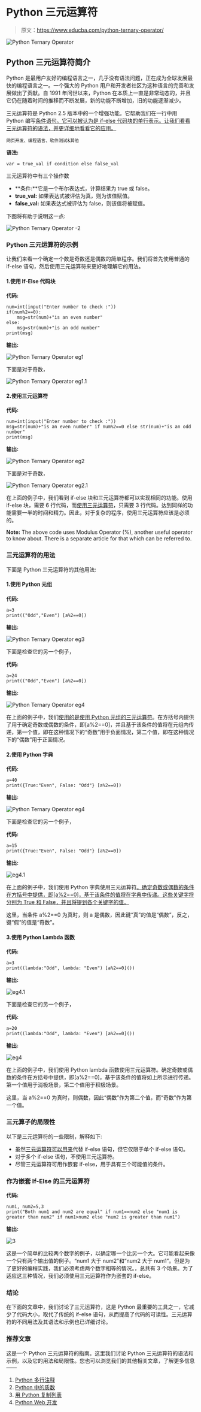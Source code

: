 # Python 三元运算符

> 原文：<https://www.educba.com/python-ternary-operator/>

![Python Ternary Operator](img/84b93369a74902c4ad3427e47d3c8814.png)



## Python 三元运算符简介

Python 是最用户友好的编程语言之一，几乎没有语法问题，正在成为全球发展最快的编程语言之一。一个强大的 Python 用户和开发者社区为这种语言的完善和发展做出了贡献。自 1991 年问世以来，Python 在本质上一直是非常动态的，并且它仍在随着时间的推移而不断发展，新的功能不断增加，旧的功能逐渐减少。

三元运算符是 Python 2.5 版本中的一个增强功能。它帮助我们在一行中用 Python 编写[条件语句。它可以被认为是 if-else 代码块的单行表示。让我们看看三元运算符的语法，并更详细地看看它的应用。](https://www.educba.com/conditional-statements-in-python/)

<small>网页开发、编程语言、软件测试&其他</small>

**语法:**

```
var = true_val if condition else false_val
```

三元运算符中有三个操作数

*   **条件:**它是一个布尔表达式，计算结果为 true 或 false。
*   **true_val:** 如果表达式被评估为真，则为该值赋值。
*   **false_val:** 如果表达式被评估为 false，则该值将被赋值。

下图将有助于说明这一点:

![Python Ternary Operator -2](img/c9e711eedb4d9232cdb1c20e6d29ae4e.png)



### Python 三元运算符的示例

让我们来看一个确定一个数是奇数还是偶数的简单程序。我们将首先使用普通的 if-else 语句，然后使用三元运算符来更好地理解它的用法。

#### 1.使用 If-Else 代码块

**代码:**

```
num=int(input("Enter number to check :"))
if(num%2==0):
    msg=str(num)+"is an even number"
else:
    msg=str(num)+"is an odd number"
print(msg)
```

**输出:**

![Python Ternary Operator eg1](img/e23813abd44201dbb65a8d18451a2720.png)



下面是对于奇数，

![Python Ternary Operator eg1.1](img/4a68e6e4972888a7a0e5bfe5b3a1002d.png)



#### 2.使用三元运算符

**代码:**

```
num=int(input("Enter number to check :"))
msg=str(num)+"is an even number" if num%2==0 else str(num)+"is an odd number"
print(msg)
```

**输出:**

![Python Ternary Operator eg2](img/437224729860412cc05739292b782f9d.png)



下面是对于奇数，

![Python Ternary Operator eg2.1](img/48b1f6d03d680592a9df42a815c0ade5.png)



在上面的例子中，我们看到 if-else 块和三元运算符都可以实现相同的功能。使用 if-else 块，需要 6 行代码，而[使用三元运算符](https://www.educba.com/ternary-operator-in-php/)，只需要 3 行代码。达到同样的功能需要一半的时间和精力。因此，对于复杂的程序，使用三元运算符应该是必须的。

**Note:** The above code uses Modulus Operator (%), another useful operator to know about. There is a separate article for that which can be referred to.

### 三元运算符的用法

下面是 Python 三元运算符的其他用法:

#### 1.使用 Python 元组

**代码:**

```
a=3
print(("Odd","Even") [a%2==0])
```

**输出:**

![Python Ternary Operator eg3](img/f6b0871a3777980ffbe3ea35e9c6a908.png)



下面是检查它的另一个例子，

**代码:**

```
a=24
print(("Odd","Even") [a%2==0])
```

**输出:**

![Python Ternary Operator eg4](img/2e5c13fbfdbf4146beef00e979c1fe07.png)



在上面的例子中，我们[使用的是使用 Python 元组的三元运算符](https://www.educba.com/ternary-operator-javascript/)。在方括号内提供了用于确定奇数或偶数的条件，即[a%2==0]，并且基于该条件的值将在元组内传递，第一个值，即在这种情况下的“奇数”用于负面情况，第二个值，即在这种情况下的“偶数”用于正面情况。

#### 2.使用 Python 字典

**代码:**

```
a=40
print({True:"Even", False: "Odd"} [a%2==0])
```

**输出:**

![Python Ternary Operator eg4](img/eb37d4eb9de4588577042bb2a008f964.png)



下面是检查它的另一个例子，

**代码:**

```
a=15
print({True:"Even", False: "Odd"} [a%2==0])
```

**输出:**

![eg4.1](img/7ec4a3ba8daea187afedb4979500b167.png)



在上面的例子中，我们使用 Python 字典使用三元运算符[。确定奇数或偶数的条件在方括号中提供，即[a%2==0]，基于该条件的值将在字典中传递。这些关键字将分别为 True 和 False，并且将提到各个关键字的值。](https://www.educba.com/python-dictionary-methods/)

这里，当条件 a%2==0 为真时，则 a 是偶数，因此键“真”的值是“偶数”，反之，键“假”的值是“奇数”。

#### 3.使用 Python Lambda 函数

**代码:**

```
a=3
print((lambda:"Odd", lambda: "Even") [a%2==0]())
```

**输出:**

![eg4.1](img/495654776d096fde387c1bd9423d4ca1.png)



下面是检查它的另一个例子，

**代码:**

```
a=20
print((lambda:"Odd", lambda: "Even") [a%2==0]())
```

**输出:**

![eg4](img/6479b04552e0e01e826716aeb9ed03a2.png)



在上面的例子中，我们使用 Python lambda 函数使用三元运算符。确定奇数或偶数的条件在方括号中提供，即[a%2==0]，基于该条件的值将如上所示进行传递。第一个值用于消极场景，第二个值用于积极场景。

这里，当 a%2==0 为真时，则偶数，因此“偶数”作为第二个值，而“奇数”作为第一个值。

### 三元算子的局限性

以下是三元运算符的一些限制，解释如下:

*   虽然[三元运算符可以用来](https://www.educba.com/c-sharp-ternary-operators/)代替 if-else 语句，但它仅限于单个 if-else 语句。
*   对于多个 if-else 语句，不使用三元运算符。
*   尽管三元运算符可用作嵌套 if-else，用于具有三个可能值的条件。

### 作为嵌套 If-Else 的三元运算符

**代码:**

```
num1, num2=5,3
print("Both num1 and num2 are equal" if num1==num2 else "num1 is greater than num2" if num1>num2 else "num2 is greater than num1")
```

**输出:**

![3](img/328ba022aff2e7ad70c1df27b1584cdb.png)



这是一个简单的比较两个数字的例子，以确定哪一个比另一个大。它可能看起来像一个只有两个输出值的例子。“num1 大于 num2”和“num2 大于 num1”。但是为了更好的编程实践，我们必须考虑两个数字相等的情况。，总共有 3 个场景。为了适应这三种情况，我们必须使用三元运算符作为嵌套的 if-else。

### 结论

在下面的文章中，我们讨论了三元运算符，这是 Python 最重要的工具之一，它减少了代码大小，取代了传统的 if-else 语句，从而提高了代码的可读性。三元运算符的不同用法及其语法和示例也已详细讨论。

### 推荐文章

这是一个 Python 三元运算符的指南。这里我们讨论 Python 三元运算符的语法和示例，以及它的用法和局限性。您也可以浏览我们的其他相关文章，了解更多信息——

1.  [Python 多行注释](https://www.educba.com/python-multiline-comment/)
2.  [Python 中的质数](https://www.educba.com/prime-numbers-in-python/)
3.  [用 Python 复制列表](https://www.educba.com/copy-list-in-python/)
4.  [Python Web 开发](https://www.educba.com/python-web-development/)





